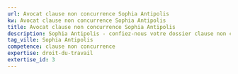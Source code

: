 ```yaml
---
url: Avocat clause non concurrence Sophia Antipolis
kw: Avocat clause non concurrence Sophia Antipolis
title: Avocat clause non concurrence Sophia Antipolis
description: Sophia Antipolis - confiez-nous votre dossier clause non concurrence
tag_ville: Sophia Antipolis
competence: clause non concurrence
expertise: droit-du-travail
extertise_id: 3
---
```

